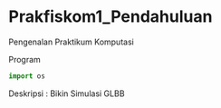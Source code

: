 # Prakfiskom1_Pendahuluan
Pengenalan Praktikum Komputasi


Program
```python
import os
```

Deskripsi :
Bikin Simulasi GLBB
